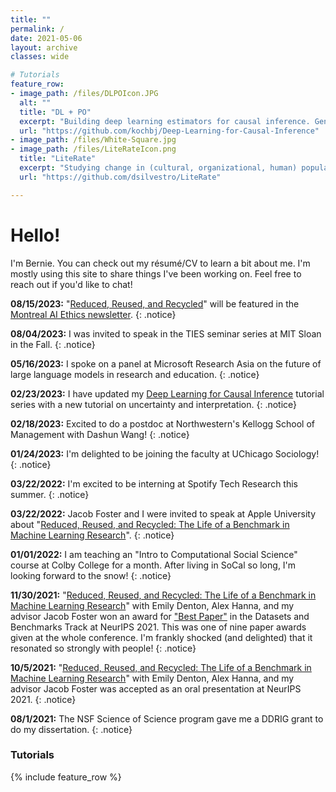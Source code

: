 ```yaml
---
title: ""
permalink: /
date: 2021-05-06
layout: archive
classes: wide

# Tutorials
feature_row:
- image_path: /files/DLPOIcon.JPG
  alt: ""
  title: "DL + PO"
  excerpt: "Building deep learning estimators for causal inference. Gentle intro to Tensorflow 2."
  url: "https://github.com/kochbj/Deep-Learning-for-Causal-Inference"
- image_path: /files/White-Square.jpg
- image_path: /files/LiteRateIcon.png
  title: "LiteRate"
  excerpt: "Studying change in (cultural, organizational, human) populations through birth/death rates."
  url: "https://github.com/dsilvestro/LiteRate"

---
```

# Hello!
I'm Bernie. You can check out my résumé/CV to learn a bit about me. I'm mostly using this site to share things I've been working on. Feel free to reach out if you'd like to chat!

**08/15/2023:** "[Reduced, Reused, and Recycled](https://openreview.net/forum?id=zNQBIBKJRkd)" will be featured in the [Montreal AI Ethics newsletter](https://montrealethics.ai/reduced-reused-and-recycled-the-life-of-a-benchmark-in-machine-learning-research/).
{: .notice}

**08/04/2023:** I was invited to speak in the TIES seminar series at MIT Sloan in the Fall.
{: .notice}

**05/16/2023:** I spoke on a panel at Microsoft Research Asia on the future of large language models in research and education.
{: .notice}

**02/23/2023:** I have updated my [Deep Learning for Causal Inference](https://github.com/kochbj/Deep-Learning-for-Causal-Inference) tutorial series with a new tutorial on uncertainty and interpretation.
{: .notice}

**02/18/2023:** Excited to do a postdoc at Northwestern's Kellogg School of Management with Dashun Wang!
{: .notice}

**01/24/2023:** I'm delighted to be joining the faculty at UChicago Sociology! 
{: .notice}

**03/22/2022:** I'm excited to be interning at Spotify Tech Research this summer.
{: .notice}

**03/22/2022:** Jacob Foster and I were invited to speak at Apple University about "[Reduced, Reused, and Recycled: The Life of a Benchmark in Machine Learning Research](https://openreview.net/forum?id=zNQBIBKJRkd)".
{: .notice}

**01/01/2022:** I am teaching an "Intro to Computational Social Science" course at Colby College for a month. After living in SoCal so long, I'm looking forward to the snow!
{: .notice}

**11/30/2021:** "[Reduced, Reused, and Recycled: The Life of a Benchmark in Machine Learning Research](https://openreview.net/forum?id=zNQBIBKJRkd)" with Emily Denton, Alex Hanna, and my advisor Jacob Foster won an award for ["Best Paper"](https://blog.neurips.cc/2021/11/30/announcing-the-neurips-2021-award-recipients/?s=09) in the Datasets and Benchmarks Track at NeurIPS 2021. This was one of nine paper awards given at the whole conference. I'm frankly shocked (and delighted) that it resonated so strongly with people!
{: .notice}

**10/5/2021:** "[Reduced, Reused, and Recycled: The Life of a Benchmark in Machine Learning Research](https://openreview.net/forum?id=zNQBIBKJRkd)" with Emily Denton, Alex Hanna, and my advisor Jacob Foster was accepted as an oral presentation at NeurIPS 2021.
{: .notice}

**08/1/2021:** The NSF Science of Science program gave me a DDRIG grant to do my dissertation.
{: .notice}
  
### Tutorials
{% include feature_row %}
